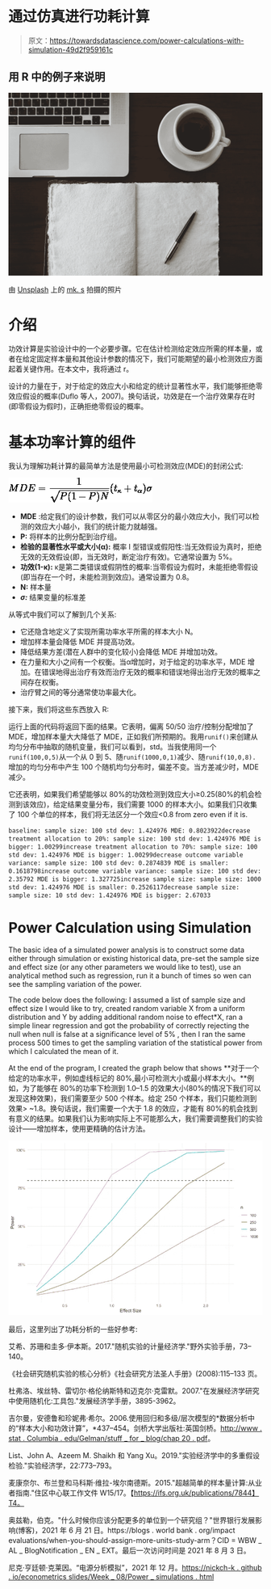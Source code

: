 # 通过仿真进行功耗计算

> 原文：<https://towardsdatascience.com/power-calculations-with-simulation-49d2f959161c>

## 用 R 中的例子来说明

![](img/acde9af8c97efcc609e8bdb071bda368.png)

由 [Unsplash](https://unsplash.com/?utm_source=unsplash&utm_medium=referral&utm_content=creditCopyText) 上的 [mk. s](https://unsplash.com/@mk__s?utm_source=unsplash&utm_medium=referral&utm_content=creditCopyText) 拍摄的照片

# 介绍

功效计算是实验设计中的一个必要步骤。它在估计检测给定效应所需的样本量，或者在给定固定样本量和其他设计参数的情况下，我们可能期望的最小检测效应方面起着关键作用。在本文中，我将通过 r。

设计的力量在于，对于给定的效应大小和给定的统计显著性水平，我们能够拒绝零效应假设的概率(Duflo 等人，2007)。换句话说，功效是在一个治疗效果存在时(即零假设为假时)，正确拒绝零假设的概率。

# 基本功率计算的组件

我认为理解功耗计算的最简单方法是使用最小可检测效应(MDE)的封闭公式:

![](img/3b75b59f1aec35779ae9775007f32133.png)

*   **MDE** :给定我们的设计参数，我们可以从零区分的最小效应大小，我们可以检测的效应大小越小，我们的统计能力就越强。
*   **P:** 将样本的比例分配到治疗组。
*   **检验的显著性水平或大小(α):** 概率 I 型错误或假阳性:当无效假设为真时，拒绝无效的无效假设(即，当无效时，断定治疗有效)。它通常设置为 5%。
*   **功效(1-κ):** κ是第二类错误或假阴性的概率:当零假设为假时，未能拒绝零假设(即当存在一个时，未能检测到效应)。通常设置为 0.8。
*   **N:** 样本量
*   ***σ:*** 结果变量的标准差

从等式中我们可以了解到几个关系:

*   它还隐含地定义了实现所需功率水平所需的样本大小 N。
*   增加样本量会降低 MDE 并提高功效。
*   降低结果方差(潜在人群中的变化较小)会降低 MDE 并增加功效。
*   在力量和大小之间有一个权衡。当α增加时，对于给定的功率水平，MDE 增加。在错误地得出治疗有效而治疗无效的概率和错误地得出治疗无效的概率之间存在权衡。
*   治疗臂之间的等分通常使功率最大化。

接下来，我们将这些东西放入 R:

运行上面的代码将返回下面的结果。它表明，偏离 50/50 治疗/控制分配增加了 MDE，增加样本量大大降低了 MDE，正如我们所预期的。我用`runif()`来创建从均匀分布中抽取的随机变量，我们可以看到，std。当我使用同一个`runif(100,0,5)`从一个从 0 到 5、随`runif(1000,0,1)`减少、随`runif(10,0,8).`增加的均匀分布中产生 100 个随机均匀分布时，偏差不变。当方差减少时，MDE 减少。

它还表明，如果我们希望能够以 80%的功效检测到效应大小≥0.25(80%的机会检测到该效应)，给定结果变量分布，我们需要 1000 的样本大小。如果我们只收集了 100 个单位的样本，我们将无法区分一个效应<0.8 from zero even if it is.

```
baseline: sample size: 100 std dev: 1.424976 MDE: 0.8023922decrease treatment allocation to 20%: sample size: 100 std dev: 1.424976 MDE is bigger: 1.00299increase treatment allocation to 70%: sample size: 100 std dev: 1.424976 MDE is bigger: 1.00299decrease outcome variable variance: sample size: 100 std dev: 0.2874839 MDE is smaller: 0.1618798increase outcome variable variance: sample size: 100 std dev: 2.35792 MDE is bigger: 1.327725increase sample size: sample size: 1000 std dev: 1.424976 MDE is smaller: 0.2526117decrease sample size: sample size: 10 std dev: 1.424976 MDE is bigger: 2.67033
```

# Power Calculation using Simulation

The basic idea of a simulated power analysis is to construct some data either through simulation or existing historical data, pre-set the sample size and effect size (or any other parameters we would like to test), use an analytical method such as regression, run it a bunch of times so wen can see the sampling variation of the power.

The code below does the following: I assumed a list of sample size and effect size I would like to try, created random variable X from a uniform distribution and Y by adding additional random noise to effect*X, ran a simple linear regression and got the probability of correctly rejecting the null when null is false at a significance level of 5% , then I ran the same process 500 times to get the sampling variation of the statistical power from which I calculated the mean of it.

At the end of the program, I created the graph below that shows **对于一个给定的功率水平，例如虚线标记的 80%,最小可检测大小或最小样本大小。**例如，为了能够在 80%的功率下检测到 1.0–1.5 的效果大小(80%的情况下我们可以发现这种效果)，我们需要至少 500 个样本。给定 250 个样本，我们只能检测到效果> ~1.8。换句话说，我们需要一个大于 1.8 的效应，才能有 80%的机会找到有意义的结果。如果我们认为影响实际上不可能那么大，我们需要调整我们的实验设计——增加样本，使用更精确的估计方法。

![](img/bc6eb9a94129d1d51706c55fe6467629.png)

最后，这里列出了功耗分析的一些好参考:

艾希、苏珊和圭多·伊本斯。2017."随机实验的计量经济学."野外实验手册，73–140。

《社会研究随机实验的核心分析》《社会研究方法圣人手册》(2008):115–133 页。

杜弗洛、埃丝特、雷切尔·格伦纳斯特和迈克尔·克雷默。2007."在发展经济学研究中使用随机化:工具包."发展经济学手册，3895-3962。

吉尔曼，安德鲁和珍妮弗·希尔。2006.使用回归和多级/层次模型的*数据分析中的“样本大小和功效计算”，*437–454。剑桥大学出版社:英国剑桥。[http://www . stat . Columbia . edu/Gelman/stuff _ for _ blog/chap 20 . pdf](http://www.stat.columbia.edu/gelman/stuff_for_blog/chap20.pdf)。

List、John A、Azeem M. Shaikh 和 Yang Xu。2019."实验经济学中的多重假设检验."实验经济学，22:773–793。

麦康奈尔、布兰登和马科斯·维拉-埃尔南德斯。2015."超越简单的样本量计算:从业者指南."住区中心联工作文件 W15/17。【https://ifs.org.uk/publications/7844】T4。

奥兹勒，伯克。"什么时候你应该分配更多的单位到一个研究组？"世界银行发展影响(博客)，2021 年 6 月 21 日。https://blogs . world bank . org/impact evaluations/when-you-should-assign-more-units-study-arm？CID = WBW _ AL _ BlogNotification _ EN _ EXT。最后一次访问时间是 2021 年 8 月 3 日。

尼克·亨廷顿·克莱因。“电源分析模拟”，2021 年 12 月。[https://nickch-k . github . io/econometrics slides/Week _ 08/Power _ simulations . html](https://nickch-k.github.io/EconometricsSlides/Week_08/Power_Simulations.html)